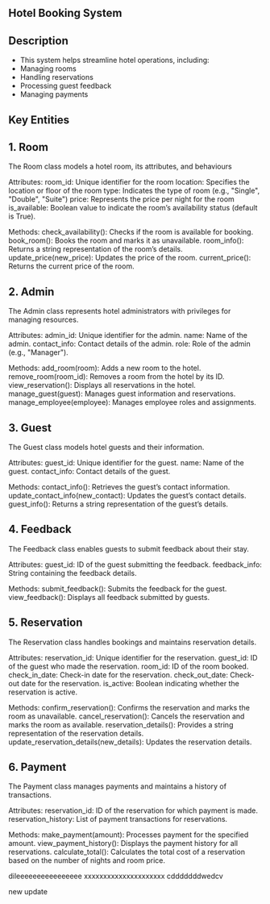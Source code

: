 ## Hotel Booking System

## Description

- This system helps streamline hotel operations, including:
- Managing rooms
- Handling reservations
- Processing guest feedback
- Managing payments

## Key Entities

## 1. Room

The Room class models a hotel room, its attributes, and behaviours

Attributes:
room_id: Unique identifier for the room
location: Specifies the location or floor of the room
type: Indicates the type of room (e.g., "Single", "Double", "Suite")
price: Represents the price per night for the room
is_available: Boolean value to indicate the room’s availability status (default is True).

Methods:
check_availability(): Checks if the room is available for booking.
book_room(): Books the room and marks it as unavailable.
room_info(): Returns a string representation of the room’s details.
update_price(new_price): Updates the price of the room.
current_price(): Returns the current price of the room.

## 2. Admin

The Admin class represents hotel administrators with privileges for managing resources.

Attributes:
admin_id: Unique identifier for the admin.
name: Name of the admin.
contact_info: Contact details of the admin.
role: Role of the admin (e.g., "Manager").

Methods:
add_room(room): Adds a new room to the hotel.
remove_room(room_id): Removes a room from the hotel by its ID.
view_reservation(): Displays all reservations in the hotel.
manage_guest(guest): Manages guest information and reservations.
manage_employee(employee): Manages employee roles and assignments.

## 3. Guest

The Guest class models hotel guests and their information.

Attributes:
guest_id: Unique identifier for the guest.
name: Name of the guest.
contact_info: Contact details of the guest.

Methods:
contact_info(): Retrieves the guest’s contact information.
update_contact_info(new_contact): Updates the guest’s contact details.
guest_info(): Returns a string representation of the guest’s details.

## 4. Feedback

The Feedback class enables guests to submit feedback about their stay.

Attributes:
guest_id: ID of the guest submitting the feedback.
feedback_info: String containing the feedback details.

Methods:
submit_feedback(): Submits the feedback for the guest.
view_feedback(): Displays all feedback submitted by guests.

## 5. Reservation

The Reservation class handles bookings and maintains reservation details.

Attributes:
reservation_id: Unique identifier for the reservation.
guest_id: ID of the guest who made the reservation.
room_id: ID of the room booked.
check_in_date: Check-in date for the reservation.
check_out_date: Check-out date for the reservation.
is_active: Boolean indicating whether the reservation is active.

Methods:
confirm_reservation(): Confirms the reservation and marks the room as unavailable.
cancel_reservation(): Cancels the reservation and marks the room as available.
reservation_details(): Provides a string representation of the reservation details.
update_reservation_details(new_details): Updates the reservation details.

## 6. Payment

The Payment class manages payments and maintains a history of transactions.

Attributes:
reservation_id: ID of the reservation for which payment is made.
reservation_history: List of payment transactions for reservations.

Methods:
make_payment(amount): Processes payment for the specified amount.
view_payment_history(): Displays the payment history for all reservations.
calculate_total(): Calculates the total cost of a reservation based on the number of nights and room price.

dileeeeeeeeeeeeeeee
xxxxxxxxxxxxxxxxxxxxx
cdddddddwedcv

new update